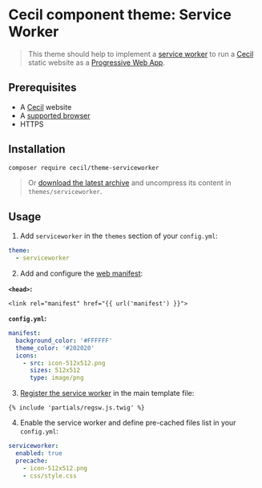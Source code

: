 # Cecil component theme: Service Worker

> This theme should help to implement a [service worker](https://developers.google.com/web/fundamentals/getting-started/primers/service-workers#what_is_a_service_worker) to run a [Cecil](https://cecil.app) static website as a [Progressive Web App](https://developers.google.com/web/progressive-web-apps/).

## Prerequisites
* A [Cecil](https://cecil.app) website
* A [supported browser](https://developer.mozilla.org/docs/Web/API/Service_Worker_API/Using_Service_Workers#Compatibilit%C3%A9_des_navigateurs)
* HTTPS

## Installation

```bash
composer require cecil/theme-serviceworker
```

> Or [download the latest archive](https://github.com/Cecilapp/theme-serviceworker/releases/latest/) and uncompress its content in `themes/serviceworker`.

## Usage

1. Add `serviceworker` in the `themes` section of your `config.yml`:

```yaml
theme:
  - serviceworker
```

2. Add and configure the [web manifest](https://developer.mozilla.org/fr/docs/Web/Manifest):

**`<head>`:**
```twig
<link rel="manifest" href="{{ url('manifest') }}">
```

**`config.yml`:**

```yaml
manifest:
  background_color: '#FFFFFF'
  theme_color: '#202020'
  icons:
    - src: icon-512x512.png
      sizes: 512x512
      type: image/png
```

3. [Register the service worker](https://developers.google.com/web/fundamentals/primers/service-workers/registration#common_registration_boilerplate) in the main template file:  

```twig
{% include 'partials/regsw.js.twig' %}
```

4. Enable the service worker and define pre-cached files list in your `config.yml`:  

```yaml
serviceworker:
  enabled: true
  precache:
    - icon-512x512.png
    - css/style.css
```
